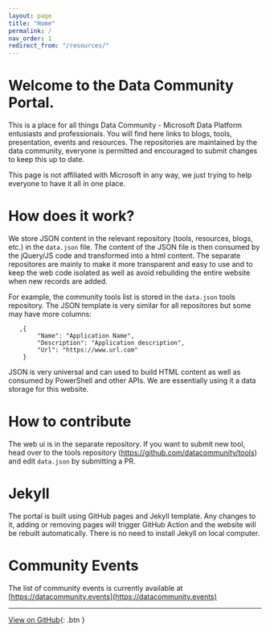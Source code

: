 ```yaml
---
layout: page
title: "Home"
permalink: /
nav_order: 1
redirect_from: "/resources/"
---
```


# Welcome to the Data Community Portal.

This is a place for all things Data Community - Microsoft Data Platform entusiasts and professionals. You will find here links to blogs, tools, presentation, events and resources. The repositories are maintained by the data community, everyone is permitted and encouraged to submit changes to keep this up to date. 

This page is not affiliated with Microsoft in any way, we just trying to help everyone to have it all in one place. 

# How does it work?

We store JSON content in the relevant repository (tools, resources, blogs, etc.) in the `data.json` file. The content of the JSON file is then consumed by the jQuery/JS code and transformed into a html content. The separate repositores are mainly to make it more transparent and easy to use and to keep the web code isolated as well as avoid rebuilding the entire website when new records are added. 

For example, the community tools list is stored in the `data.json` tools repository. The JSON template is very similar for all repositores but some may have more columns:

```
   ,{
        "Name": "Application Name",
        "Description": "Application description",
        "Url": "https://www.url.com"
    }
```

JSON is very universal and can used to build HTML content as well as consumed by PowerShell and other APIs. We are essentially using it a data storage for this website.

# How to contribute
The web ui is in the separate repository. If you want to submit new tool, head over to the tools repository (https://github.com/datacommunity/tools) and edit `data.json` by submitting a PR.

# Jekyll
The portal is built using GitHub pages and Jekyll template. Any changes to it, adding or removing pages will trigger GitHub Action and the website will be rebuilt automatically. There is no need to install Jekyll on local computer.

# Community Events
The list of community events is currently available at [https://datacommunity.events](https://datacommunity.events)

---

[View on GitHub](https://github.com/datacommunity/datacommunity.github.io){: .btn }
